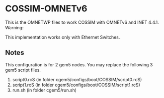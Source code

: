 # COSSIM-OMNETv6
This is the OMNETWP files to work COSSIM with OMNETv6 and INET 4.4.1. Warning: 

This implementation works only with Ethernet Switches.


## Notes 

This configuration is for 2 gem5 nodes. You may replace the following 3 gem5 script files.
1) script0.rcS (in folder cgem5/configs/boot/COSSIM/script0.rcS)
2) script1.rcS (in folder cgem5/configs/boot/COSSIM/script1.rcS)
3) run.sh      (in folder cgem5/run.sh)
